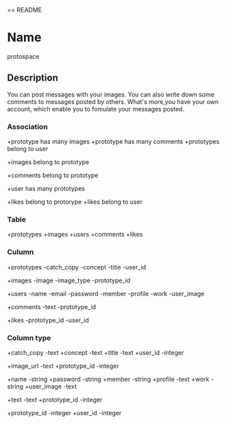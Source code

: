 == README
# Name
protospace

## Description
You can post messages with your images. You can also write down some comments to messages posted by others.
What's more,you have your own account, which enable you to fomulate your messages posted.

### Association
+prototype has many images
+prototype has many comments
+prototypes belong to user

+images belong to prototype

+comments belong to prototype

+user has many prototypes

+likes belong to protorype
+likes belong to user

### Table
+prototypes
+images
+users
+comments
+likes

### Culumn
+prototypes
 -catch_copy
 -concept
 -title
 -user_id

+images
 -image
 -image_type
 -prototype_id

+users
 -name
 -email
 -password
 -member
 -profile
 -work
 -user_image

+comments
 -text
 -prototype_id

+likes
 -prototype_id
 -user_id

### Column type
+catch_copy
 -text
+concept
 -text
+title
 -text
+user_id
 -integer

+image_url
 -text
+prototype_id
 -integer

+name
 -string
+password
 -string
+member
 -string
+profile
 -text
+work
 -string
+user_image
 -text

+text
 -text
+prototype_id
 -integer

+prototype_id
 -integer
+user_id
 -integer



